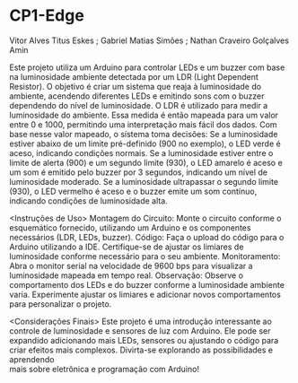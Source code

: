 # CP1-Edge
Vitor Alves Titus Eskes ; Gabriel Matias Simões ; Nathan Craveiro Golçalves Amin 

<Controle de Luminosidade com Arduino>
  Este projeto utiliza um Arduino para controlar LEDs e um buzzer com base na luminosidade ambiente detectada por um LDR (Light Dependent Resistor). O objetivo é criar um sistema que reaja à luminosidade do ambiente, acendendo diferentes LEDs e emitindo sons com o buzzer   dependendo do nível de luminosidade.

<Funcionamento>
  O LDR é utilizado para medir a luminosidade do ambiente. Essa medida é então mapeada para um valor entre 0 e 1000, permitindo uma interpretação mais fácil dos dados. Com base nesse valor mapeado, o sistema toma decisões:
    Se a luminosidade estiver abaixo de um limite pré-definido (900 no exemplo), o LED verde é aceso, indicando condições normais.
    Se a luminosidade estiver entre o limite de alerta (900) e um segundo limite (930), o LED amarelo é aceso e um som é emitido pelo buzzer por 3 segundos, indicando um nível de luminosidade moderado.
    Se a luminosidade ultrapassar o segundo limite (930), o LED vermelho é aceso e o buzzer emite um som contínuo, indicando condições de luminosidade alta.

<Instruções de Uso>
  Montagem do Circuito: Monte o circuito conforme o esquemático fornecido, utilizando um Arduino e os componentes necessários (LDR, LEDs, buzzer).
  Código: Faça o upload do código para o Arduino utilizando a IDE. Certifique-se de ajustar os limiares de luminosidade conforme necessário para o seu ambiente.
  Monitoramento: Abra o monitor serial na velocidade de 9600 bps para visualizar a luminosidade mapeada em tempo real.
  Observação: Observe o comportamento dos LEDs e do buzzer conforme a luminosidade ambiente varia. Experimente ajustar os limiares e adicionar novos comportamentos para personalizar o projeto.

<Considerações Finais>
  Este projeto é uma introdução interessante ao controle de luminosidade e sensores de luz com Arduino. Ele pode ser expandido adicionando mais LEDs, sensores ou ajustando o código para criar efeitos mais complexos. Divirta-se explorando as possibilidades e aprendendo     
 mais sobre eletrônica e programação com Arduino!
